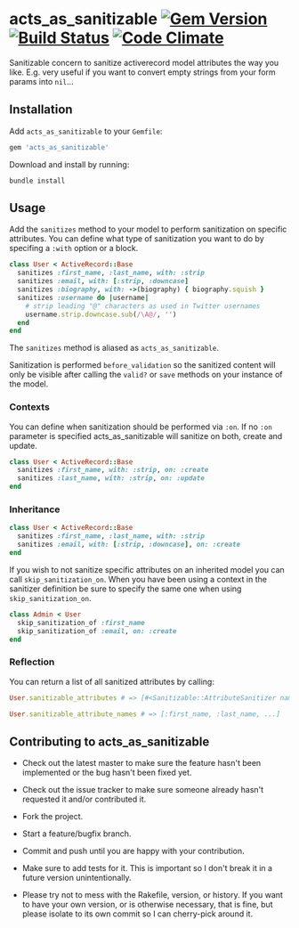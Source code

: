 # acts_as_sanitizable [![Gem Version](https://badge.fury.io/rb/acts_as_sanitizable.svg)](http://badge.fury.io/rb/acts_as_sanitizable) [![Build Status](https://travis-ci.org/chilian/acts_as_sanitizable.svg?branch=master)](https://travis-ci.org/chilian/acts_as_sanitizable) [![Code Climate](https://codeclimate.com/github/chilian/acts_as_sanitizable.png)](https://codeclimate.com/github/chilian/acts_as_sanitizable)

Sanitizable concern to sanitize activerecord model attributes the way you like. E.g. very useful if you want to convert empty strings from your form params into `nil`...  

## Installation

Add `acts_as_sanitizable` to your `Gemfile`:

```ruby
gem 'acts_as_sanitizable'
```

Download and install by running:

```
bundle install
```

## Usage

Add the `sanitizes` method to your model to perform sanitization on specific attributes. You can define what type of sanitization you want to do by specifing a `:with` option or a block.

```ruby
class User < ActiveRecord::Base   
  sanitizes :first_name, :last_name, with: :strip
  sanitizes :email, with: [:strip, :downcase]
  sanitizes :biography, with: ->(biography) { biography.squish }
  sanitizes :username do |username|
    # strip leading "@" characters as used in Twitter usernames
    username.strip.downcase.sub(/\A@/, '')
  end
end
```

The `sanitizes` method is aliased as `acts_as_sanitizable`.

Sanitization is performed `before_validation` so the sanitized content will only be visible after calling the `valid?` or `save` methods on your instance of the model.

### Contexts

You can define when sanitization should be performed via `:on`. If no `:on` parameter is specified acts_as_sanitizable will sanitize on both, create and update.

```ruby
class User < ActiveRecord::Base
  sanitizes :first_name, with: :strip, on: :create
  sanitizes :last_name, with: :strip, on: :update
end
```

### Inheritance

```ruby
class User < ActiveRecord::Base   
  sanitizes :first_name, :last_name, with: :strip
  sanitizes :email, with: [:strip, :downcase], on: :create
end
```

If you wish to not sanitize specific attributes on an inherited model you can call `skip_sanitization_on`. When you have been using a context in the sanitizer definition be sure to specify the same one when using `skip_sanitization_on`.

```ruby
class Admin < User
  skip_sanitization_of :first_name
  skip_sanitization_of :email, on: :create
end
```

### Reflection

You can return a list of all sanitized attributes by calling:

```ruby
User.sanitizable_attributes # => [#<Sanitizable::AttributeSanitizer name: :first_name, ...>, ...]

User.sanitizable_attribute_names # => [:first_name, :last_name, ...]
```

## Contributing to acts_as_sanitizable

- Check out the latest master to make sure the feature hasn't been implemented or the bug hasn't been fixed yet.

- Check out the issue tracker to make sure someone already hasn't requested it and/or contributed it.

- Fork the project.

- Start a feature/bugfix branch.

- Commit and push until you are happy with your contribution.

- Make sure to add tests for it. This is important so I don't break it in a future version unintentionally.

- Please try not to mess with the Rakefile, version, or history. If you want to have your own version, or is otherwise necessary, that is fine, but please isolate to its own commit so I can cherry-pick around it.
